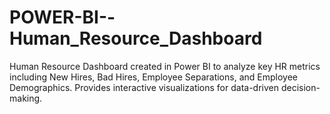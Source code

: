 # POWER-BI--Human_Resource_Dashboard
Human Resource Dashboard created in Power BI to analyze key HR metrics including New Hires, Bad Hires, Employee Separations, and Employee Demographics. Provides interactive visualizations for data-driven decision-making.
